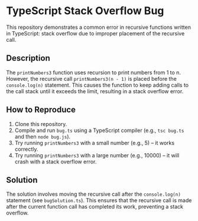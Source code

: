# TypeScript Stack Overflow Bug

This repository demonstrates a common error in recursive functions written in TypeScript: stack overflow due to improper placement of the recursive call.

## Description
The `printNumbers3` function uses recursion to print numbers from 1 to n. However, the recursive call `printNumbers3(n - 1)` is placed before the `console.log(n)` statement. This causes the function to keep adding calls to the call stack until it exceeds the limit, resulting in a stack overflow error.

## How to Reproduce
1. Clone this repository.
2. Compile and run `bug.ts` using a TypeScript compiler (e.g., `tsc bug.ts` and then `node bug.js`).
3. Try running `printNumbers3` with a small number (e.g., 5) – it works correctly.
4. Try running `printNumbers3` with a large number (e.g., 10000) – it will crash with a stack overflow error.

## Solution
The solution involves moving the recursive call after the `console.log(n)` statement (see `bugSolution.ts`). This ensures that the recursive call is made after the current function call has completed its work, preventing a stack overflow.